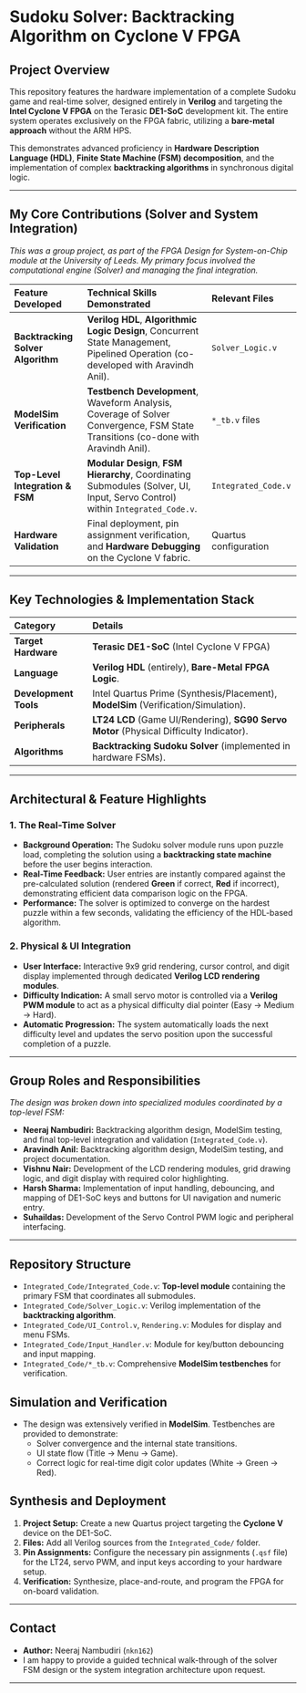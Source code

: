 # Sudoku Solver: Backtracking Algorithm on Cyclone V FPGA

## Project Overview

This repository features the hardware implementation of a complete Sudoku game and real-time solver, designed entirely in **Verilog** and targeting the **Intel Cyclone V FPGA** on the Terasic **DE1-SoC** development kit. The entire system operates exclusively on the FPGA fabric, utilizing a **bare-metal approach** without the ARM HPS.

This demonstrates advanced proficiency in **Hardware Description Language (HDL)**, **Finite State Machine (FSM) decomposition**, and the implementation of complex **backtracking algorithms** in synchronous digital logic.

---

## My Core Contributions (Solver and System Integration)

*This was a group project, as part of the FPGA Design for System-on-Chip module at the University of Leeds. My primary focus involved the computational engine (Solver) and managing the final integration.*

| Feature Developed | Technical Skills Demonstrated | Relevant Files |
| :--- | :--- | :--- |
| **Backtracking Solver Algorithm** | **Verilog HDL**, **Algorithmic Logic Design**, Concurrent State Management, Pipelined Operation (co-developed with Aravindh Anil). | `Solver_Logic.v` |
| **ModelSim Verification** | **Testbench Development**, Waveform Analysis, Coverage of Solver Convergence, FSM State Transitions (co-done with Aravindh Anil). | `*_tb.v` files |
| **Top-Level Integration & FSM** | **Modular Design**, **FSM Hierarchy**, Coordinating Submodules (Solver, UI, Input, Servo Control) within `Integrated_Code.v`. | `Integrated_Code.v` |
| **Hardware Validation** | Final deployment, pin assignment verification, and **Hardware Debugging** on the Cyclone V fabric. | Quartus configuration |

---

## Key Technologies & Implementation Stack

| Category | Details |
| :--- | :--- |
| **Target Hardware** | **Terasic DE1-SoC** (Intel Cyclone V FPGA) |
| **Language** | **Verilog HDL** (entirely), **Bare-Metal FPGA Logic**. |
| **Development Tools** | Intel Quartus Prime (Synthesis/Placement), **ModelSim** (Verification/Simulation). |
| **Peripherals** | **LT24 LCD** (Game UI/Rendering), **SG90 Servo Motor** (Physical Difficulty Indicator). |
| **Algorithms** | **Backtracking Sudoku Solver** (implemented in hardware FSMs). |

---

## Architectural & Feature Highlights

### 1. The Real-Time Solver
* **Background Operation:** The Sudoku solver module runs upon puzzle load, completing the solution using a **backtracking state machine** before the user begins interaction.
* **Real-Time Feedback:** User entries are instantly compared against the pre-calculated solution (rendered **Green** if correct, **Red** if incorrect), demonstrating efficient data comparison logic on the FPGA.
* **Performance:** The solver is optimized to converge on the hardest puzzle within a few seconds, validating the efficiency of the HDL-based algorithm.

### 2. Physical & UI Integration
* **User Interface:** Interactive 9x9 grid rendering, cursor control, and digit display implemented through dedicated **Verilog LCD rendering modules**.
* **Difficulty Indication:** A small servo motor is controlled via a **Verilog PWM module** to act as a physical difficulty dial pointer (Easy → Medium → Hard).
* **Automatic Progression:** The system automatically loads the next difficulty level and updates the servo position upon the successful completion of a puzzle.

---

## Group Roles and Responsibilities

*The design was broken down into specialized modules coordinated by a top-level FSM:*

* **Neeraj Nambudiri:** Backtracking algorithm design, ModelSim testing, and final top-level integration and validation (`Integrated_Code.v`).
* **Aravindh Anil:** Backtracking algorithm design, ModelSim testing, and project documentation.
* **Vishnu Nair:** Development of the LCD rendering modules, grid drawing logic, and digit display with required color highlighting.
* **Harsh Sharma:** Implementation of input handling, debouncing, and mapping of DE1-SoC keys and buttons for UI navigation and numeric entry.
* **Suhaildas:** Development of the Servo Control PWM logic and peripheral interfacing.

---

## Repository Structure

* `Integrated_Code/Integrated_Code.v`: **Top-level module** containing the primary FSM that coordinates all submodules.
* `Integrated_Code/Solver_Logic.v`: Verilog implementation of the **backtracking algorithm**.
* `Integrated_Code/UI_Control.v`, `Rendering.v`: Modules for display and menu FSMs.
* `Integrated_Code/Input_Handler.v`: Module for key/button debouncing and input mapping.
* `Integrated_Code/*_tb.v`: Comprehensive **ModelSim testbenches** for verification.

## Simulation and Verification

* The design was extensively verified in **ModelSim**. Testbenches are provided to demonstrate:
    * Solver convergence and the internal state transitions.
    * UI state flow (Title $\to$ Menu $\to$ Game).
    * Correct logic for real-time digit color updates (White $\to$ Green $\to$ Red).

## Synthesis and Deployment

1.  **Project Setup:** Create a new Quartus project targeting the **Cyclone V** device on the DE1-SoC.
2.  **Files:** Add all Verilog sources from the `Integrated_Code/` folder.
3.  **Pin Assignments:** Configure the necessary pin assignments (`.qsf` file) for the LT24, servo PWM, and input keys according to your hardware setup.
4.  **Verification:** Synthesize, place-and-route, and program the FPGA for on-board validation.

---

## Contact

* **Author:** Neeraj Nambudiri (`nkn162`)
* I am happy to provide a guided technical walk-through of the solver FSM design or the system integration architecture upon request.

---
